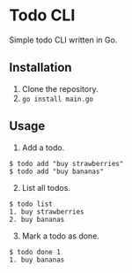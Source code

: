 # Todo CLI

Simple todo CLI written in Go.

## Installation
1. Clone the repository.
2. `go install main.go`

## Usage
1. Add a todo.
```
$ todo add "buy strawberries"
$ todo add "buy bananas"
```
2. List all todos.
```
$ todo list
1. buy strawberries
2. buy bananas
```
3. Mark a todo as done.
```
$ todo done 1
1. buy bananas
```
